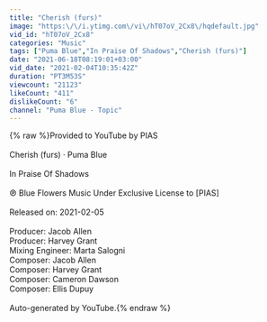```yaml
---
title: "Cherish (furs)"
image: "https:\/\/i.ytimg.com\/vi\/hT07oV_2Cx8\/hqdefault.jpg"
vid_id: "hT07oV_2Cx8"
categories: "Music"
tags: ["Puma Blue","In Praise Of Shadows","Cherish (furs)"]
date: "2021-06-18T08:19:01+03:00"
vid_date: "2021-02-04T10:35:42Z"
duration: "PT3M53S"
viewcount: "21123"
likeCount: "411"
dislikeCount: "6"
channel: "Puma Blue - Topic"
---
```

{% raw %}Provided to YouTube by PIAS<br /><br />Cherish (furs) · Puma Blue<br /><br />In Praise Of Shadows<br /><br />℗ Blue Flowers Music Under Exclusive License to [PIAS]<br /><br />Released on: 2021-02-05<br /><br />Producer: Jacob Allen<br />Producer: Harvey Grant<br />Mixing Engineer: Marta Salogni<br />Composer: Jacob Allen<br />Composer: Harvey Grant<br />Composer: Cameron Dawson<br />Composer: Ellis Dupuy<br /><br />Auto-generated by YouTube.{% endraw %}
